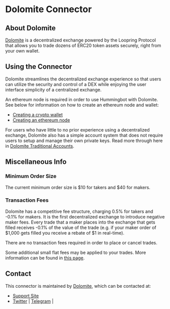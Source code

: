 # Dolomite Connector

## About Dolomite

[Dolomite](https://beta.dolomite.io/exchange) is a decentralized exchange powered by the Loopring Protocol that allows you to trade dozens of ERC20 token assets securely, right from your own wallet.


## Using the Connector

Dolomite streamlines the decentralized exchange experience so that users can utilize the security and control of a DEX while enjoying the user interface simplicity of a centralized exchange.

An ethereum node is required in order to use Hummingbot with Dolomite. See below for information on how to create an ethereum node and wallet:

* [Creating a crypto wallet](/installation/wallet)
* [Creating an ethereum node](/installation/node/node)

For users who have little to no prior experience using a decentralized exchange, Dolomite also has a simple account system that does not require users to setup and manage their own private keys.  Read more through here in [Dolomite Traditional Accounts](https://dolomite.io/support/noncustodial-accounts).


## Miscellaneous Info

### Minimum Order Size

The current minimum order size is $10 for takers and $40 for makers.

### Transaction Fees

Dolomite has a competitive fee structure, charging 0.5% for takers and -0.1% for makers. It is the first decentralized exchange to introduce negative maker fees. Every trade that a maker places into the exchange that gets filled receives -0.1% of the value of the trade (e.g. if your maker order of $1,000 gets filled you receive a rebate of $1 in real-time).

There are no transaction fees required in order to place or cancel trades.

Some additional small flat fees may be applied to your trades. More information can be found in [this page](https://dolomite.io/support/fees).


## Contact

This connector is maintained by [Dolomite](https://beta.dolomite.io/), which can be contacted at:

- [Support Site](https://dolomite.io/support)
- [Twitter](https://twitter.com/dolomite_io?lang=en) | [Telegram](https://t.me/dolomite_official) | 